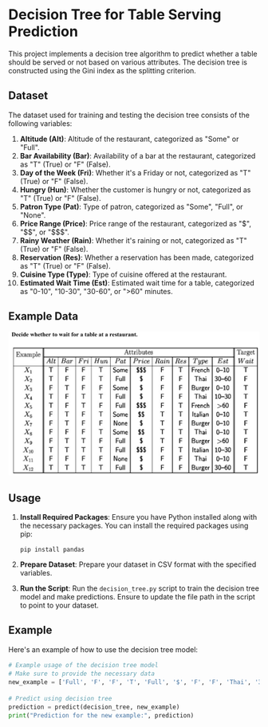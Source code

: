 # Decision Tree for Table Serving Prediction

This project implements a decision tree algorithm to predict whether a table should be served or not based on various attributes. The decision tree is constructed using the Gini index as the splitting criterion.

## Dataset

The dataset used for training and testing the decision tree consists of the following variables:

1. **Altitude (Alt)**: Altitude of the restaurant, categorized as "Some" or "Full".
2. **Bar Availability (Bar)**: Availability of a bar at the restaurant, categorized as "T" (True) or "F" (False).
3. **Day of the Week (Fri)**: Whether it's a Friday or not, categorized as "T" (True) or "F" (False).
4. **Hungry (Hun)**: Whether the customer is hungry or not, categorized as "T" (True) or "F" (False).
5. **Patron Type (Pat)**: Type of patron, categorized as "Some", "Full", or "None".
6. **Price Range (Price)**: Price range of the restaurant, categorized as "$", "$$", or "$$$".
7. **Rainy Weather (Rain)**: Whether it's raining or not, categorized as "T" (True) or "F" (False).
8. **Reservation (Res)**: Whether a reservation has been made, categorized as "T" (True) or "F" (False).
9. **Cuisine Type (Type)**: Type of cuisine offered at the restaurant.
10. **Estimated Wait Time (Est)**: Estimated wait time for a table, categorized as "0-10", "10-30", "30-60", or ">60" minutes.

## Example Data

![Decision Tree Data](decision_tree_data.png)

## Usage

1. **Install Required Packages**: Ensure you have Python installed along with the necessary packages. You can install the required packages using pip:
    ```
    pip install pandas
    ```

2. **Prepare Dataset**: Prepare your dataset in CSV format with the specified variables.

3. **Run the Script**: Run the `decision_tree.py` script to train the decision tree model and make predictions. Ensure to update the file path in the script to point to your dataset.

## Example

Here's an example of how to use the decision tree model:

```python
# Example usage of the decision tree model
# Make sure to provide the necessary data
new_example = ['Full', 'F', 'F', 'T', 'Full', '$', 'F', 'F', 'Thai', '30-60']

# Predict using decision tree
prediction = predict(decision_tree, new_example)
print("Prediction for the new example:", prediction)
